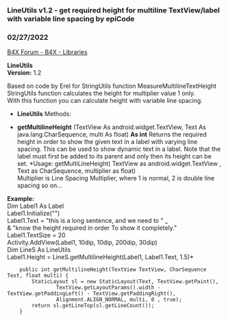 ###  LineUtils v1.2 - get required height for multiline TextView/label with variable line spacing by epiCode
### 02/27/2022
[B4X Forum - B4X - Libraries](https://www.b4x.com/android/forum/threads/138786/)

**LineUtils  
Version:** 1.2  
  
Based on code by Erel for StringUtils function MeasureMultilineTextHeight  
 StringUtils function calculates the height for multiplier value 1 only.  
 With this function you can calculate height with variable line spacing.  
   
  

- **LineUtils**
Methods:

- **getMultilineHeight** (TextView As android.widget.TextView, Text As java.lang.CharSequence, multi As float) **As int**
Returns the required height in order to show the given text in a label with varying line spacing.
This can be used to show dynamic text in a label.
Note that the label must first be added to its parent and only then its height can be set.
*Usage: getMultiLineHeight( TextView as android.widget.TextView , Text as CharSequence, multiplier as float)  
 Multiplier is Line Spacing Multiplier, where 1 is normal, 2 is double line spacing so on…   
   
**Example:**  
 Dim Label1 As Label  
 Label1.Initialize("")  
 Label1.Text = "this is a long sentence, and we need to " \_   
 & "know the height required in order To show it completely."  
 Label1.TextSize = 20  
 Activity.AddView(Label1, 10dip, 10dip, 200dip, 30dip)  
 Dim LineS As LineUtils  
 Label1.Height = LineS.getMultilineHeight(Label1, Label1.Text, 1.5)*
  

```B4X
    public int getMultilineHeight(TextView TextView, CharSequence Text, float multi) {  
        StaticLayout sl = new StaticLayout(Text, TextView.getPaint(),  
                TextView.getLayoutParams().width - TextView.getPaddingLeft() - TextView.getPaddingRight(),  
                Alignment.ALIGN_NORMAL, multi, 0 , true);  
        return sl.getLineTop(sl.getLineCount());  
    }
```